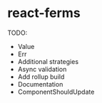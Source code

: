 # react-ferms

TODO:

* Value
* Err
* Additional strategies
* Async validation
* Add rollup build
* Documentation
* ComponentShouldUpdate
